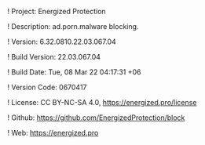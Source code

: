 ! Project: Energized Protection

! Description: ad.porn.malware blocking.

! Version: 6.32.0810.22.03.067.04

! Build Version: 22.03.067.04

! Build Date: Tue, 08 Mar 22 04:17:31 +06

! Version Code: 0670417

! License: CC BY-NC-SA 4.0, https://energized.pro/license

! Github: https://github.com/EnergizedProtection/block

! Web: https://energized.pro
